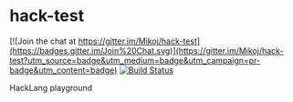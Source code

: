 # hack-test

[![Join the chat at https://gitter.im/Mikoj/hack-test](https://badges.gitter.im/Join%20Chat.svg)](https://gitter.im/Mikoj/hack-test?utm_source=badge&utm_medium=badge&utm_campaign=pr-badge&utm_content=badge)
[![Build Status](https://travis-ci.org/Mikoj/hack-test.svg?branch=master)](https://travis-ci.org/Mikoj/hack-test)

HackLang playground
